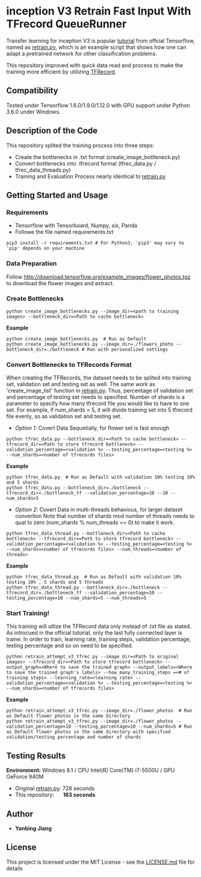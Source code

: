 # inception V3 Retrain Fast Input With TFrecord QueueRunner

Transfer learning for inception V3 is popular [tutorial](https://www.tensorflow.org/hub/tutorials/image_retraining) from offcial Tensorflow, named as  [retrain.py](https://github.com/tensorflow/hub/blob/master/examples/image_retraining/retrain.py), which is an example script that shows how one can adapt a pretrained network for other classification problems. 

This repository improved with quick data read and process to make the training more efficient by utilizing [TFRecord](https://www.tensorflow.org/tutorials/load_data/tf_records).

## Compatibility
Tested under Tensorflow 1.6.0/1.9.0/1.12.0 with GPU support under Python 3.6.0 under Windows.

## Description of the Code
This repository splited the training process into three steps:
* Create the bottlenecks in .txt format (create_image_bottleneck.py)
* Convert bottlenecks into .tfrecord format (tfrec_data.py / tfrec_data_threads.py)
* Training and Evaluation Process nearly identical to [retrain.py](https://github.com/tensorflow/hub/blob/master/examples/image_retraining/retrain.py)

## Getting Started and Usage

### Requirements
* Tensorflow with Tensorboard, Numpy, six, Panda
* Followe the file named requirements.txt
```shell
pip3 install -r requirements.txt # For Python3, 'pip3' may vary to 'pip' depends on your machine
```

### Data Preparation
Follow http://download.tensorflow.org/example_images/flower_photos.tgz to download the flower images and extract.

### Create Bottlenecks
```shell
python create_image_bottlenecks.py --image_dir=<path to training images> --bottleneck_dir=<Path to cache bottleneck>
```
**Example**
```shell
python create_image_bottlenecks.py  # Run as Default
python create_image_bottlenecks.py --image_dir=./flowers_photo --bottleneck_dir=./bottleneck # Run with personalized settings
```

### Convert Bottlenecks to TFRecords Format
When creating the TFRecords, the dataset needs to be splited into training set, validation set and testing set as well. The same work as 'create_image_list' function in [retrain.py](https://github.com/tensorflow/hub/blob/master/examples/image_retraining/retrain.py). Thus, percentage of validation set and percentage of testing set needs to specified. Number of shards is a parameter to specify how many tfrecord file you would like to have to one set. For example, if num_shards = 5, it will divide training set into 5 tfrecord file evenly, so as validation set and testing set.

* *Option 1*: Covert Data Sequetially, for flower set is fast enough
```shell
python tfrec_data.py --bottleneck_dir=<Path to cache bottleneck> --tfrecord_dir=<Path to store tfrecord bottleneck> --validation_percentage=<validation %> --testing_percentage=<testing %> --num_shards=<number of tfrecords files>
```
**Example**
```shell
python tfrec_data.py  # Run as Default with validation 10% testing 10% and 5 shards
python tfrec_data.py --bottleneck_dir=./bottleneck --tfrecord_dir=./bottleneck_tf --validation_percentage=10 --10 --num_shards=5
```

* *Option 2*: Covert Data in multi-threads behavious, for larger dataset convertion
Note that number of shards mod number of threads needs to qual to zero (num_shards % num_threads == 0) to make it work.
```shell
python tfrec_data_thread.py --bottleneck_dir=<Path to cache bottleneck> --tfrecord_dir=<Path to store tfrecord bottleneck> --validation_percentage=<validation %> --testing_percentage=<testing %> --num_shards=<number of tfrecords files> --num_threads=<number of threads>
```
**Example**
```shell
python tfrec_data_thread.py  # Run as Default with validation 10% testing 10% , 5 shards and 5 threads
python tfrec_data_thread.py --bottleneck_dir=./bottleneck --tfrecord_dir=./bottleneck_tf --validation_percentage=10 --testing_percentage=10 --num_shards=5 --num_threads=5
```

### Start Training!
This training will utlize the TFRecord data only instead of .txt file as stated. As introcued in the official tutorial, only the last fully connected layer is traine. In order to train, learning rate, training steps, validation percentage, testing percentage and so on need to be specified.

```shell
python retrain_attempt_v3_tfrec.py --image_dir=<Path to original images> --tfrecord_dir=<Path to store tfrecord bottleneck> --output_graph=<Where to save the trained graph> --output_labels=<Where to save the trained graph's labels> --how_many_training_steps =<# of training steps> --learning_rate=<learning rate> --validation_percentage=<validation %> --testing_percentage=<testing %> --num_shards=<number of tfrecords files>
```
**Example**
```shell
python retrain_attempt_v3_tfrec.py --image_dir=./flower_photos  # Run as Default flower photos in the same directory
python retrain_attempt_v3_tfrec.py --image_dir=./flower_photos --validation_percentage=10 --testing_percentage=10 --num_shards=5 # Run as Default flower photos in the same directory with specified validation/testing percentage and number of shards
```

## Testing Results

**Environment:**
Windows 8.1 / CPU Intel(R) Core(TM) i7-5500U / GPU GeForce 940M
* Original [retrain.py](https://github.com/tensorflow/hub/blob/master/examples/image_retraining/retrain.py): 728 seconds
* This repository: &nbsp;&nbsp;&nbsp;&nbsp; **163 seconds**

## Author

* **Yanbing Jiang**

## License
This project is licensed under the MIT License - see the [LICENSE.md](https://github.com/YanbingJiang/inception-V3-Retrain-Fast-With-TFrecord/blob/master/LICENSE) file for details
